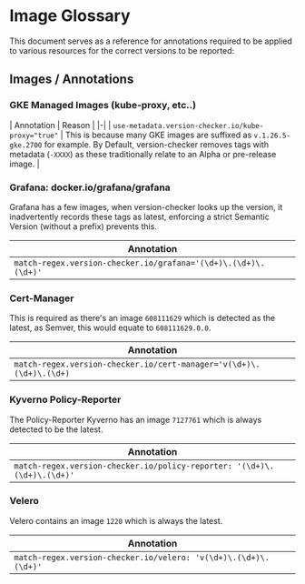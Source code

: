 # Image Glossary

This document serves as a reference for annotations required to be applied to various resources for the correct versions to be reported:

## Images / Annotations

### GKE Managed Images (kube-proxy, etc..)

| Annotation | Reason |
|-|
| `use-metadata.version-checker.io/kube-proxy="true"` | This is because many GKE images are suffixed as `v.1.26.5-gke.2700` for example. By Default, version-checker removes tags with metadata (`-XXXX`) as these traditionally relate to an Alpha or pre-release image. |

### Grafana: docker.io/grafana/grafana

Grafana has a few images, when version-checker looks up the version, it inadvertently records these tags as latest, enforcing a strict Semantic Version (without a prefix) prevents this.

|Annotation |
|-|
|`match-regex.version-checker.io/grafana='(\d+)\.(\d+)\.(\d+)'` |

### Cert-Manager

This is required as there's an image `608111629` which is detected as the latest, as Semver, this would equate to `608111629.0.0`.

| Annotation |
|-|
| `match-regex.version-checker.io/cert-manager='v(\d+)\.(\d+)\.(\d+)` |

### Kyverno Policy-Reporter

The Policy-Reporter Kyverno has an image `7127761` which is always detected to be the latest. 

| Annotation |
|-|
| `match-regex.version-checker.io/policy-reporter: '(\d+)\.(\d+)\.(\d+)'` |


### Velero

Velero contains an image `1220` which is always the latest. 

| Annotation |
|-|
| `match-regex.version-checker.io/velero: 'v(\d+)\.(\d+)\.(\d+)'` |